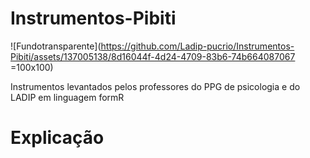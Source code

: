 # Instrumentos-Pibiti
![Fundotransparente](https://github.com/Ladip-pucrio/Instrumentos-Pibiti/assets/137005138/8d16044f-4d24-4709-83b6-74b664087067 =100x100)

Instrumentos levantados pelos professores do PPG de psicologia e do LADIP em linguagem formR

# Explicação
